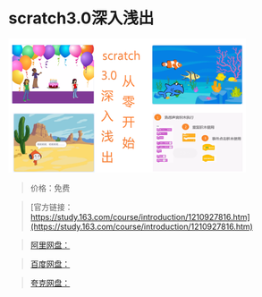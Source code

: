 # scratch3.0深入浅出

![img](../../../assets/study163/free/2d3c62d7551f4f68a4fa79c90fd4120b.png)

> 价格：免费

> [官方链接：https://study.163.com/course/introduction/1210927816.htm](https://study.163.com/course/introduction/1210927816.htm)

> [阿里网盘：]()

> [百度网盘：]()

> [夸克网盘：]()
